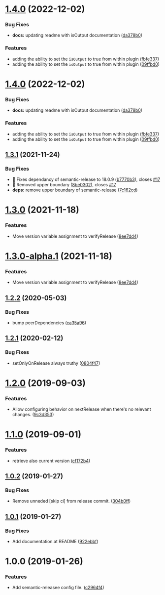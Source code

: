 # [1.4.0](https://github.com/lluchmk/semantic-release-ado/compare/v1.3.1...v1.4.0) (2022-12-02)


### Bug Fixes

* **docs:** updating readme with isOutput documentation ([da378b0](https://github.com/lluchmk/semantic-release-ado/commit/da378b07ddb15ff13b24ae96e10b2ab2f8779679))


### Features

* adding the ability to set the `isOutput` to true from within plugin ([fbfe337](https://github.com/lluchmk/semantic-release-ado/commit/fbfe337546906a9c1c817e102c2ddf608e742a4d))
* adding the ability to set the `isOutput` to true from within plugin ([09ffbd0](https://github.com/lluchmk/semantic-release-ado/commit/09ffbd05a9e590e2e2655e61af4dac5155eabd93))

# [1.4.0](https://github.com/lluchmk/semantic-release-ado/compare/v1.3.1...v1.4.0) (2022-12-02)


### Bug Fixes

* **docs:** updating readme with isOutput documentation ([da378b0](https://github.com/lluchmk/semantic-release-ado/commit/da378b07ddb15ff13b24ae96e10b2ab2f8779679))


### Features

* adding the ability to set the `isOutput` to true from within plugin ([fbfe337](https://github.com/lluchmk/semantic-release-ado/commit/fbfe337546906a9c1c817e102c2ddf608e742a4d))
* adding the ability to set the `isOutput` to true from within plugin ([09ffbd0](https://github.com/lluchmk/semantic-release-ado/commit/09ffbd05a9e590e2e2655e61af4dac5155eabd93))

## [1.3.1](https://github.com/lluchmk/semantic-release-ado/compare/v1.3.0...v1.3.1) (2021-11-24)


### Bug Fixes

* 🐛 Fixes dependancy of semantic-release to 18.0.9 ([b7770b3](https://github.com/lluchmk/semantic-release-ado/commit/b7770b3258d79e59d14d38a8cc76a5ebec963817)), closes [#17](https://github.com/lluchmk/semantic-release-ado/issues/17)
* 🐛 Removed upper boundary ([8be0302](https://github.com/lluchmk/semantic-release-ado/commit/8be0302ec2265d5394ed421c6e9ef713144613f9)), closes [#17](https://github.com/lluchmk/semantic-release-ado/issues/17)
* **deps:** remove upper boundary of semantic-release ([7c162cd](https://github.com/lluchmk/semantic-release-ado/commit/7c162cd86d6cc1848fa492ea607abb1d50abd4f7))

# [1.3.0](https://github.com/lluchmk/semantic-release-ado/compare/v1.2.2...v1.3.0) (2021-11-18)


### Features

* Move version variable assignment to verifyRelease ([8ee7dd4](https://github.com/lluchmk/semantic-release-ado/commit/8ee7dd4f5c12cebf75662c57f4b105c206f64f6e))

# [1.3.0-alpha.1](https://github.com/lluchmk/semantic-release-ado/compare/v1.2.2...v1.3.0-alpha.1) (2021-11-18)


### Features

* Move version variable assignment to verifyRelease ([8ee7dd4](https://github.com/lluchmk/semantic-release-ado/commit/8ee7dd4f5c12cebf75662c57f4b105c206f64f6e))

## [1.2.2](https://github.com/lluchmk/semantic-release-ado/compare/v1.2.1...v1.2.2) (2020-05-03)


### Bug Fixes

*  bump peerDependencies ([ca35a96](https://github.com/lluchmk/semantic-release-ado/commit/ca35a96a4d6a91f5d238d59c433db4644d16d7f5))

## [1.2.1](https://github.com/lluchmk/semantic-release-ado/compare/v1.2.0...v1.2.1) (2020-02-12)


### Bug Fixes

* setOnlyOnRelease always truthy ([0804f47](https://github.com/lluchmk/semantic-release-ado/commit/0804f47ad749b8d561e38f1659fd17fb8ee6a603))

# [1.2.0](https://github.com/lluchmk/semantic-release-ado/compare/v1.1.0...v1.2.0) (2019-09-03)


### Features

* Allow configuring behavior on nextRelease when there's no relevant changes. ([9c3d353](https://github.com/lluchmk/semantic-release-ado/commit/9c3d353))

# [1.1.0](https://github.com/lluchmk/semantic-release-ado/compare/v1.0.2...v1.1.0) (2019-09-01)


### Features

* retrieve also current version ([cf172b4](https://github.com/lluchmk/semantic-release-ado/commit/cf172b4))

## [1.0.2](https://github.com/lluchmk/semantic-release-ado/compare/v1.0.1...v1.0.2) (2019-01-27)


### Bug Fixes

* Remove unneded [skip ci] from release commit. ([304b0ff](https://github.com/lluchmk/semantic-release-ado/commit/304b0ff))

## [1.0.1](https://github.com/lluchmk/semantic-release-ado/compare/v1.0.0...v1.0.1) (2019-01-27)


### Bug Fixes

* Add documentation at README ([922ebbf](https://github.com/lluchmk/semantic-release-ado/commit/922ebbf))

# 1.0.0 (2019-01-26)


### Features

* Add semantic-releasee config file. ([c2964f4](https://github.com/lluchmk/semantic-release-ado/commit/c2964f4))

